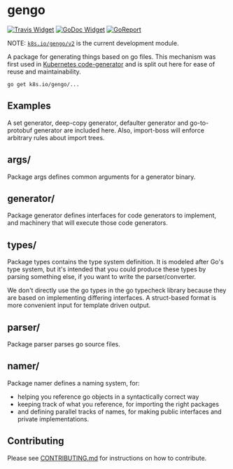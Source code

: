 # gengo

[![Travis Widget]][Travis] [![GoDoc Widget]][GoDoc]  [![GoReport]][GoReportStatus]

[Travis]: https://travis-ci.org/kubernetes/gengo
[Travis Widget]: https://travis-ci.org/kubernetes/gengo.svg?branch=master
[GoDoc]: https://godoc.org/k8s.io/gengo
[GoDoc Widget]: https://godoc.org/k8s.io/gengo?status.svg
[GoReport]: https://goreportcard.com/badge/github.com/kubernetes/gengo
[GoReportStatus]: https://goreportcard.com/report/github.com/kubernetes/gengo

NOTE: [`k8s.io/gengo/v2`](https://github.com/kubernetes/gengo/tree/master/v2) is the current development module.

A package for generating things based on go files. This mechanism was first used
in [Kubernetes code-generator](https://github.com/kubernetes/kubernetes/tree/master/staging/src/k8s.io/code-generator) and is split out here for ease of reuse and maintainability.

`go get k8s.io/gengo/...`

## Examples

A set generator, deep-copy generator, defaulter generator and go-to-protobuf
generator are included here. Also, import-boss will enforce arbitrary rules about
import trees.

## args/

Package args defines common arguments for a generator binary.

## generator/

Package generator defines interfaces for code generators to implement, and
machinery that will execute those code generators.

## types/

Package types contains the type system definition. It is modeled after Go's type
system, but it's intended that you could produce these types by parsing
something else, if you want to write the parser/converter.

We don't directly use the go types in the go typecheck library because they are
based on implementing differing interfaces. A struct-based format is more
convenient input for template driven output.

## parser/

Package parser parses go source files.

## namer/

Package namer defines a naming system, for:
* helping you reference go objects in a syntactically correct way
* keeping track of what you reference, for importing the right packages
* and defining parallel tracks of names, for making public interfaces and
  private implementations.

## Contributing

Please see [CONTRIBUTING.md](CONTRIBUTING.md) for instructions on how to contribute.
